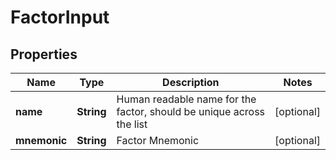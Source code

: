 
# FactorInput

## Properties
Name | Type | Description | Notes
------------ | ------------- | ------------- | -------------
**name** | **String** | Human readable name for the factor, should be unique across the list |  [optional]
**mnemonic** | **String** | Factor Mnemonic |  [optional]



